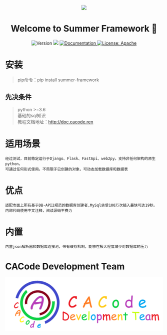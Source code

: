 <p align="center">
<img width="50%" src="https://summer-publiced.oss-cn-hangzhou.aliyuncs.com/logos/summer_tr.png"/>
</p>
<h1 align="center">Welcome to Summer Framework 👋</h1>
<p align="center">
  <img alt="Version" src="https://img.shields.io/badge/version-Test--1.0.0-blue" />
  <img src="https://img.shields.io/badge/python-%3E%3D%203.6-blue.svg" />
  <a href="https://github.com/Nirongxu/vue-xuAdmin/blob/master/README.md">
    <img alt="Documentation" src="https://img.shields.io/badge/documentation-yes-brightgreen.svg" target="_blank" />
  </a>
  <a href="https://github.com/Nirongxu/vue-xuAdmin/blob/master/LICENSE">
    <img alt="License: Apache" src="https://img.shields.io/badge/License-Apache-yellow.svg" target="_blank" />
  </a>
</p>

# 安装

> pip命令：pip install summer-framework

## 先决条件

> python >=3.6  
> 基础的sql知识  
> 教程文档地址：http://doc.cacode.ren

# 适用场景

```text
经过测试，目前稳定运行于Django、Flask、FastApi、web2py。支持非任何架构的原生python，
可通过任何形式使用。不局限于已创建的对象，可动态加载数据库和数据表
```

# 优点

```text
适配市面上所有基于DB-API2规范的数据库创建者,MySql承受100万次插入最快可达19秒。
内部代码使用中文注释，阅读源码不费力
```

# 内置

```text
内置json解析器和数据库连接池，带有缓存机制，能够在极大程度减少对数据库的压力
```

# CACode Development Team

!['CACode Development Team'](./imgs/icon_dev.png)
